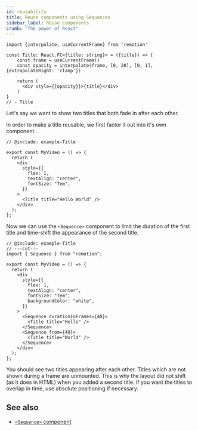 ```yaml
---
id: reusability
title: Reuse components using Sequences
sidebar_label: Reuse components
crumb: "The power of React"
---
```


```twoslash include example
import {interpolate, useCurrentFrame} from 'remotion'

const Title: React.FC<{title: string}> = ({title}) => {
    const frame = useCurrentFrame()
    const opacity = interpolate(frame, [0, 20], [0, 1], {extrapolateRight: 'clamp'})

    return (
      <div style={{opacity}}>{title}</div>
    )
}
// - Title
```

Let's say we want to show two titles that both fade in after each other.

In order to make a title reusable, we first factor it out into it's own component.

```tsx twoslash
// @include: example-Title

export const MyVideo = () => {
  return (
    <div
      style={{
        flex: 1,
        textAlign: "center",
        fontSize: "7em",
      }}
    >
      <Title title="Hello World" />
    </div>
  );
};
```

Now we can use the `<Sequence>` component to limit the duration of the first title and time-shift the appearance of the second title.

```tsx twoslash
// @include: example-Title
// ---cut---
import { Sequence } from "remotion";

export const MyVideo = () => {
  return (
    <div
      style={{
        flex: 1,
        textAlign: "center",
        fontSize: "7em",
        backgroundColor: "white",
      }}
    >
      <Sequence durationInFrames={40}>
        <Title title="Hello" />
      </Sequence>
      <Sequence from={40}>
        <Title title="World" />
      </Sequence>
    </div>
  );
};
```

You should see two titles appearing after each other. Titles which are not shown during a frame are unmounted.
This is why the layout did not shift (as it does in HTML) when you added a second title. If you want the titles to overlap in time, use absolute positioning if necessary.

## See also

- [`<Sequence>` component](/docs/sequence)
